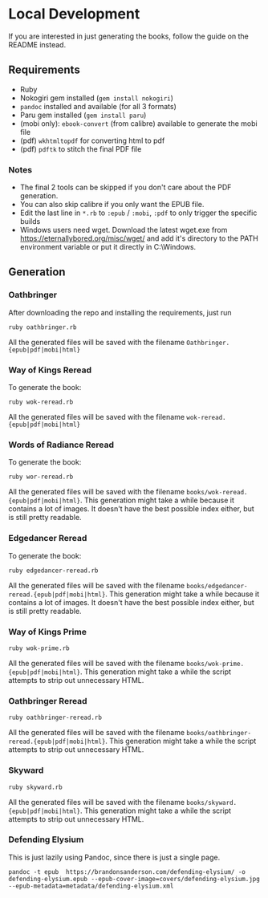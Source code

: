 # Local Development

If you are interested in just generating the books, follow the guide on the README instead.

## Requirements

- Ruby
- Nokogiri gem installed (`gem install nokogiri`)
- `pandoc` installed and available (for all 3 formats)
- Paru gem installed (`gem install paru`)
- (mobi only): `ebook-convert` (from calibre) available to generate the mobi file
- (pdf) `wkhtmltopdf` for converting html to pdf
- (pdf) `pdftk` to stitch the final PDF file

### Notes

- The final 2 tools can be skipped if you don't care about the PDF generation.
- You can also skip calibre if you only want the EPUB file.
- Edit the last line in `*.rb` to `:epub` / `:mobi`, `:pdf` to only trigger the specific builds
- Windows users need wget. Download the latest wget.exe from https://eternallybored.org/misc/wget/ and add it's directory to the PATH environment variable or put it directly in C:\Windows.

## Generation

### Oathbringer

After downloading the repo and installing the requirements, just run

    ruby oathbringer.rb

All the generated files will be saved with the filename `Oathbringer.{epub|pdf|mobi|html}`

### Way of Kings Reread

To generate the book:

    ruby wok-reread.rb

All the generated files will be saved with the filename `wok-reread.{epub|pdf|mobi|html}`

### Words of Radiance Reread

To generate the book:

    ruby wor-reread.rb

All the generated files will be saved with the filename `books/wok-reread.{epub|pdf|mobi|html}`. This generation might take a while because it contains a lot of images. It doesn't have the best possible index either, but is still pretty readable.

### Edgedancer Reread

To generate the book:

    ruby edgedancer-reread.rb

All the generated files will be saved with the filename `books/edgedancer-reread.{epub|pdf|mobi|html}`. This generation might take a while because it contains a lot of images. It doesn't have the best possible index either, but is still pretty readable.

### Way of Kings Prime

    ruby wok-prime.rb

All the generated files will be saved with the filename `books/wok-prime.{epub|pdf|mobi|html}`. This generation might take a while the script attempts to strip out unnecessary HTML.

### Oathbringer Reread

    ruby oathbringer-reread.rb

All the generated files will be saved with the filename `books/oathbringer-reread.{epub|pdf|mobi|html}`. This generation might take a while the script attempts to strip out unnecessary HTML.

### Skyward

    ruby skyward.rb

All the generated files will be saved with the filename `books/skyward.{epub|pdf|mobi|html}`. This generation might take a while the script attempts to strip out unnecessary HTML.

### Defending Elysium

This is just lazily using Pandoc, since there is just a single page.

    pandoc -t epub  https://brandonsanderson.com/defending-elysium/ -o defending-elysium.epub --epub-cover-image=covers/defending-elysium.jpg --epub-metadata=metadata/defending-elysium.xml